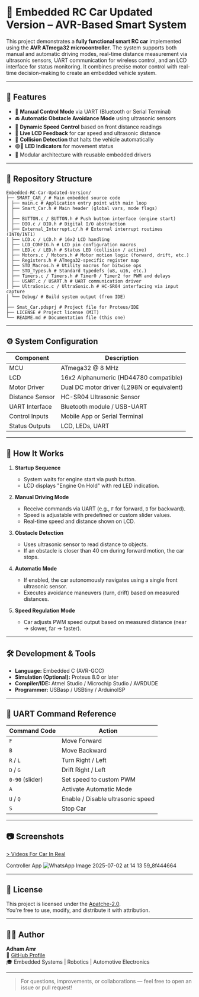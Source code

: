 # 🚗 Embedded RC Car Updated Version – AVR-Based Smart System

This project demonstrates a **fully functional smart RC car** implemented using the **AVR ATmega32 microcontroller**. The system supports both manual and automatic driving modes, real-time distance measurement via ultrasonic sensors, UART communication for wireless control, and an LCD interface for status monitoring. It combines precise motor control with real-time decision-making to create an embedded vehicle system.

---

## 🎯 Features

- 🔄 **Manual Control Mode** via UART (Bluetooth or Serial Terminal)
- 🚘 **Automatic Obstacle Avoidance Mode** using ultrasonic sensors
- 📏 **Dynamic Speed Control** based on front distance readings
- 💬 **Live LCD Feedback** for car speed and ultrasonic distance
- 🚨 **Collision Detection** that halts the vehicle automatically
- 🟢🔴 **LED Indicators** for movement status
- 🧠 Modular architecture with reusable embedded drivers

---

## 📁 Repository Structure

```
Embedded-RC-Car-Updated-Version/
├── SMART_CAR_/ # Main embedded source code
│ ├── main.c # Application entry point with main loop
│ ├── Smart_Car.h # Main header (global vars, mode flags)
│ │
│ ├── BUTTON.c / BUTTON.h # Push button interface (engine start)
│ ├── DIO.c / DIO.h # Digital I/O abstraction
│ ├── External_Interrupt.c/.h # External interrupt routines (INT0/INT1)
│ ├── LCD.c / LCD.h # 16x2 LCD handling
│ ├── LCD_CONFIG.h # LCD pin configuration macros
│ ├── LED.c / LED.h # Status LED (collision / active)
│ ├── Motors.c / Motors.h # Motor motion logic (forward, drift, etc.)
│ ├── Registers.h # ATmega32-specific register map
│ ├── STD_Macros.h # Utility macros for bitwise ops
│ ├── STD_Types.h # Standard typedefs (u8, u16, etc.)
│ ├── Timers.c / Timers.h # Timer0 / Timer2 for PWM and delays
│ ├── USART.c / USART.h # UART communication driver
│ ├── UltraSonic.c / UltraSonic.h # HC-SR04 interfacing via input capture
│ └── Debug/ # Build system output (from IDE)
│
├── Smat_Car.pdsprj # Project file for Proteus/IDE
├── LICENSE # Project license (MIT)
└── README.md # Documentation file (this one)
```

---

## ⚙️ System Configuration

| Component         | Description                                     |
|------------------|-------------------------------------------------|
| MCU              | ATmega32 @ 8 MHz                                |
| LCD              | 16x2 Alphanumeric (HD44780 compatible)          |
| Motor Driver     | Dual DC motor driver (L298N or equivalent)      |
| Distance Sensor  | HC-SR04 Ultrasonic Sensor                       |
| UART Interface   | Bluetooth module / USB-UART                     |
| Control Inputs   | Mobile App or Serial Terminal                   |
| Status Outputs   | LCD, LEDs, UART                                 |

---

## 🚀 How It Works

1. **Startup Sequence**
   - System waits for engine start via push button.
   - LCD displays "Engine On Hold" with red LED indication.

2. **Manual Driving Mode**
   - Receive commands via UART (e.g., `F` for forward, `B` for backward).
   - Speed is adjustable with predefined or custom slider values.
   - Real-time speed and distance shown on LCD.

3. **Obstacle Detection**
   - Uses ultrasonic sensor to read distance to objects.
   - If an obstacle is closer than 40 cm during forward motion, the car stops.

4. **Automatic Mode**
   - If enabled, the car autonomously navigates using a single front ultrasonic sensor.
   - Executes avoidance maneuvers (turn, drift) based on measured distances.

5. **Speed Regulation Mode**
   - Car adjusts PWM speed output based on measured distance (near → slower, far → faster).

---

## 🛠️ Development & Tools

- **Language:** Embedded C (AVR-GCC)
- **Simulation (Optional):** Proteus 8.0 or later
- **Compiler/IDE:** Atmel Studio / Microchip Studio / AVRDUDE
- **Programmer:** USBasp / USBtiny / ArduinoISP

---

## 📡 UART Command Reference

| Command Code         | Action                            |
|----------------------|-----------------------------------|
| `F`                  | Move Forward                      |
| `B`                  | Move Backward                     |
| `R` / `L`            | Turn Right / Left                 |
| `D` / `G`            | Drift Right / Left                |
| `0-90` (slider)      | Set speed to custom PWM           |
| `A`                  | Activate Automatic Mode           |
| `U` / `Q`            | Enable / Disable ultrasonic speed |
| `S`                  | Stop Car                          |

---

## 📷 Screenshots

[> Videos For Car In Real](https://drive.google.com/drive/folders/13eISjtNETk8Ca6FLa6vn31HT-yrpULg9?usp=sharing)

Controller App 
![WhatsApp Image 2025-07-02 at 14 13 59_8f444664](https://github.com/user-attachments/assets/3cb3f123-acba-4821-895a-e45aa6d89d8e)

---

## 📄 License

This project is licensed under the [Apatche-2.0](LICENSE).  
You're free to use, modify, and distribute it with attribution.

---

## 👨‍💻 Author

**Adham Amr**  
🔗 [GitHub Profile](https://github.com/Adham-amr-1)  
🎓 Embedded Systems | Robotics | Automotive Electronics

---

> For questions, improvements, or collaborations — feel free to open an issue or pull request!



